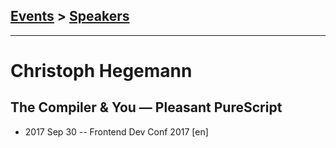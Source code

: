 ## [Events](../README.md) > [Speakers](../speakers.md)
---

# Christoph Hegemann

## The Compiler &amp; You — Pleasant PureScript
- 2017 Sep 30 -- Frontend Dev Conf 2017 [en]   

